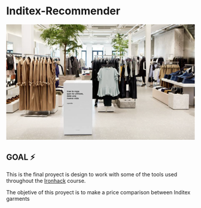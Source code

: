# Inditex-Recommender 

![Imagen_text](https://github.com/Carmen-r/Inditex-Recommender/blob/main/image/proj_inditex.jpg)

## GOAL ⚡️

This is the final proyect is design to work with some of the tools used throughout the [Ironhack][id] course.

[id]: https://www.ironhack.com/es "Ironhack"
The objetive of this proyect is to make a price comparison between Inditex garments 


